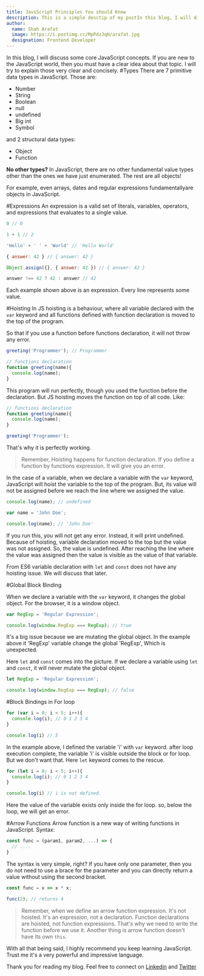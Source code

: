```yaml
---
title: JavsScript Principles You should Know
description: This is a simple desctip of my postIn this blog, I will discuss some core JavaScript concepts. If you are new to the JavaScript world, then you must have a clear idea about that topic. I will try to explain those very clear and concisely. 
author:
  name: Shah Arafat
  image: https://i.postimg.cc/MpPdzJqH/arafat.jpg
  designation: Frontend Developer
---
```

In this blog, I will discuss some core JavaScript concepts. If you are new to the JavaScript world, then you must have a clear idea about that topic. I will try to explain those very clear and concisely. 
#Types
There are 7 primitive data types in JavaScript. Those are:
- Number
- String
- Boolean
- null
- undefined
- Big int
- Symbol

and 2 structural data types:
- Object
- Function

**No other types?** In JavaScript, there are no other fundamental value types other than the ones we have just enumerated.​ The rest are all objects! 

For example, even arrays, dates and regular expressions fundamentally ​are​ objects in JavaScript.

#Expressions
An expression is a valid set of literals, variables, operators, and expressions that evaluates to a single value.

```js
0 // 0

1 + 1 // 2

'Hello' + ' ' + 'World' // 'Hello World'

{ answer: 42 } // { answer: 42 }

Object.assign({}, { answer: 42 }) // { answer: 42 }

answer !== 42 ? 42 : answer // 42
```

Each example shown above is an expression. Every line represents some value.

#Hoisting
In JS hoisting is a behaviour, where all variable declared with the `var` keyword and all functions defined with function declaration is moved to the top of the program.

So that if you use a function before functions declaration, it will not throw any error.

```js
greeting('Programmer'); // Programmer

// functions declaration
function greeting(name){
  console.log(name);
}
```

This program will run perfectly, though you used the function before the declaration. But JS hoisting moves the function on top of all code. Like:

```js
// functions declaration
function greeting(name){
  console.log(name);
}

greeting('Programmer');
```
That's why it is perfectly working.
> Remember, Hoisting happens for function declaration. If you define a function by functions expression. It will give you an error.

In the case of a variable, when we declare a variable with the `var` keyword, JavaScript will hoist the variable to the top of the program. But, its value will not be assigned before we reach the line where we assigned the value.

```js
console.log(name); // undefined

var name = 'John Doe';

console.log(name); // 'John Doe'
```

If you run this, you will not get any error. Instead, it will print undefined. Because of hoisting, variable declaration moved to the top but the value was not assigned. So, the value is undefined. After reaching the line where the value was assigned then the value is visible as the value of that variable. 

From ES6 variable declaration with `let` and `const` does not have any hoisting issue. We will discuss that later.

#Global Block Binding

When we declare a variable with the `var` keyword, it changes the global object. For the browser, it is a window object.

```js
var RegExp = 'Regular Expression';

console.log(window.RegExp === RegExp); // true
```
It's a big issue because we are mutating the global object. In the example above it 'RegExp' variable change the global 'RegExp', Which is unexpected. 

Here `let` and `const` comes into the picture. If we declare a variable using `let` and `const`, it will never mutate the global object.

```js
let RegExp = 'Regular Expression';

console.log(window.RegExp === RegExp); // false
```


#Block Bindings in For loop

```js
for (var i = 0; i < 5; i++){
  console.log(i); // 0 1 2 3 4 
}

console.log(i) // 5
```
In the example above, I defined the variable 'i' with `var` keyword. after loop execution complete, the variable 'i' is visible outside the block or for loop. But we don't want that. Here `let` keyword comes to the rescue. 
```js
for (let i = 0; i < 5; i++){
  console.log(i); // 0 1 2 3 4 
}

console.log(i) // i is not defined.
```
Here the value of the variable exists only inside the for loop. so, below the loop, we will get an error.

#Arrow Functions
Arrow function is a new way of writing functions in JavaScript.
Syntax: 
```js
const func = (param1, param2, ...) => {
  // ....
}
```
The syntax is very simple, right? If you have only one parameter, then you do not need to use a brace for the parameter and you can directly return a value without using the second bracket.

```js
const func = x => x * x;

func(2); // returns 4
```

> Remember, when we define an arrow function expression. It's not hoisted. It's an expression, not a declaration. Function declarations are hoisted, not function expressions.
That's why we need to write the function before we use it. Another thing is arrow function doesn't have its own `this`.

With all that being said, I highly recommend you keep learning JavaScript. Trust me it's a very powerful and impressive language.

Thank you for reading my blog. Feel free to connect on [Linkedin](https://www.linkedin.com/in/shah-arafat/) and [Twitter](https://twitter.com/sharafhat)
